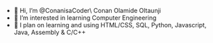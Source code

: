 - 👋 Hi, I’m @ConanisaCoder\ Conan Olamide Oltaunji
- 👀 I’m interested in learning Computer Engineering 
- 🌱 I plan on learning and using HTML/CSS, SQL, Python, Javascript, Java, Assembly & C/C++